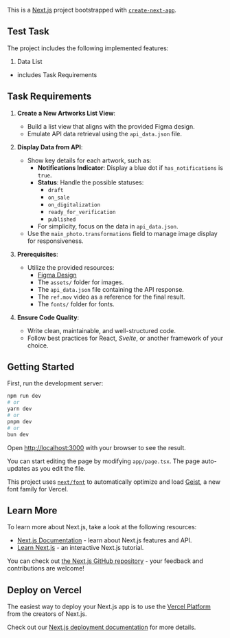 This is a [Next.js](https://nextjs.org) project bootstrapped with [`create-next-app`](https://nextjs.org/docs/app/api-reference/cli/create-next-app).

## Test Task

The project includes the following implemented features:

1. Data List 

- includes Task Requirements

## Task Requirements

1. **Create a New Artworks List View**:
   - Build a list view that aligns with the provided Figma design.
   - Emulate API data retrieval using the `api_data.json` file.


2. **Display Data from API**:
   - Show key details for each artwork, such as:
     - **Notifications Indicator**: Display a blue dot if `has_notifications` is `true`.
     - **Status**: Handle the possible statuses:
       - `draft`
       - `on_sale`
       - `on_digitalization`
       - `ready_for_verification`
       - `published`
     - For simplicity, focus on the data in `api_data.json`.
   - Use the `main_photo.transformations` field to manage image display for responsiveness.


3. **Prerequisites**:
   - Utilize the provided resources:
     - [Figma Design](https://www.figma.com/design/fK46RrqEhT8etCrYu7z8K1/Task?node-id=1-2816&t=PixQAM3FvQ3FFAp8-1)
     - The `assets/` folder for images.
     - The `api_data.json` file containing the API response.
     - The `ref.mov` video as a reference for the final result.
     - The `fonts/` folder for fonts.


4. **Ensure Code Quality**:
   - Write clean, maintainable, and well-structured code.
   - Follow best practices for React, *Svelte*, or another framework of your choice.


## Getting Started

First, run the development server:

```bash
npm run dev
# or
yarn dev
# or
pnpm dev
# or
bun dev
```

Open [http://localhost:3000](http://localhost:3000) with your browser to see the result.

You can start editing the page by modifying `app/page.tsx`. The page auto-updates as you edit the file.

This project uses [`next/font`](https://nextjs.org/docs/app/building-your-application/optimizing/fonts) to automatically optimize and load [Geist](https://vercel.com/font), a new font family for Vercel.

## Learn More

To learn more about Next.js, take a look at the following resources:

- [Next.js Documentation](https://nextjs.org/docs) - learn about Next.js features and API.
- [Learn Next.js](https://nextjs.org/learn) - an interactive Next.js tutorial.

You can check out [the Next.js GitHub repository](https://github.com/vercel/next.js) - your feedback and contributions are welcome!

## Deploy on Vercel

The easiest way to deploy your Next.js app is to use the [Vercel Platform](https://vercel.com/new?utm_medium=default-template&filter=next.js&utm_source=create-next-app&utm_campaign=create-next-app-readme) from the creators of Next.js.

Check out our [Next.js deployment documentation](https://nextjs.org/docs/app/building-your-application/deploying) for more details.
